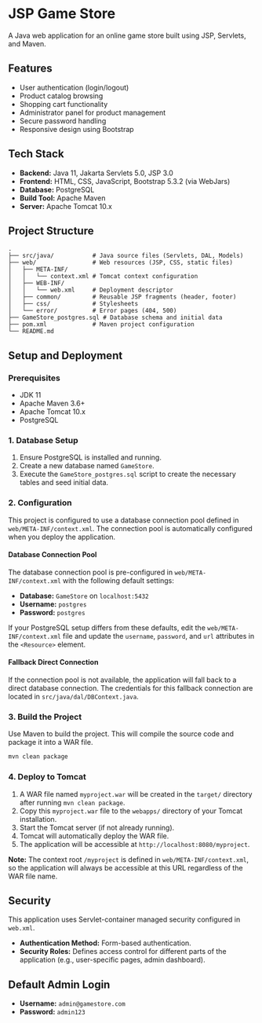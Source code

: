 # JSP Game Store

A Java web application for an online game store built using JSP, Servlets, and Maven.

## Features

*   User authentication (login/logout)
*   Product catalog browsing
*   Shopping cart functionality
*   Administrator panel for product management
*   Secure password handling
*   Responsive design using Bootstrap

## Tech Stack

*   **Backend:** Java 11, Jakarta Servlets 5.0, JSP 3.0
*   **Frontend:** HTML, CSS, JavaScript, Bootstrap 5.3.2 (via WebJars)
*   **Database:** PostgreSQL
*   **Build Tool:** Apache Maven
*   **Server:** Apache Tomcat 10.x

## Project Structure

```
.
├── src/java/           # Java source files (Servlets, DAL, Models)
├── web/                # Web resources (JSP, CSS, static files)
│   ├── META-INF/
│   │   └── context.xml # Tomcat context configuration
│   ├── WEB-INF/
│   │   └── web.xml     # Deployment descriptor
│   ├── common/         # Reusable JSP fragments (header, footer)
│   ├── css/            # Stylesheets
│   └── error/          # Error pages (404, 500)
├── GameStore_postgres.sql # Database schema and initial data
├── pom.xml             # Maven project configuration
└── README.md
```

## Setup and Deployment

### Prerequisites

*   JDK 11
*   Apache Maven 3.6+
*   Apache Tomcat 10.x
*   PostgreSQL

### 1. Database Setup

1.  Ensure PostgreSQL is installed and running.
2.  Create a new database named `GameStore`.
3.  Execute the `GameStore_postgres.sql` script to create the necessary tables and seed initial data.

### 2. Configuration

This project is configured to use a database connection pool defined in `web/META-INF/context.xml`. The connection pool is automatically configured when you deploy the application.

#### Database Connection Pool

The database connection pool is pre-configured in `web/META-INF/context.xml` with the following default settings:

- **Database:** `GameStore` on `localhost:5432`
- **Username:** `postgres`
- **Password:** `postgres`

If your PostgreSQL setup differs from these defaults, edit the `web/META-INF/context.xml` file and update the `username`, `password`, and `url` attributes in the `<Resource>` element.

#### Fallback Direct Connection

If the connection pool is not available, the application will fall back to a direct database connection. The credentials for this fallback connection are located in `src/java/dal/DBContext.java`.

### 3. Build the Project

Use Maven to build the project. This will compile the source code and package it into a WAR file.

```sh
mvn clean package
```

### 4. Deploy to Tomcat

1.  A WAR file named `myproject.war` will be created in the `target/` directory after running `mvn clean package`.
2.  Copy this `myproject.war` file to the `webapps/` directory of your Tomcat installation.
3.  Start the Tomcat server (if not already running).
4.  Tomcat will automatically deploy the WAR file.
5.  The application will be accessible at `http://localhost:8080/myproject`.

**Note:** The context root `/myproject` is defined in `web/META-INF/context.xml`, so the application will always be accessible at this URL regardless of the WAR file name.

## Security

This application uses Servlet-container managed security configured in `web.xml`.

*   **Authentication Method:** Form-based authentication.
*   **Security Roles:** Defines access control for different parts of the application (e.g., user-specific pages, admin dashboard).

## Default Admin Login

*   **Username:** `admin@gamestore.com`
*   **Password:** `admin123`
